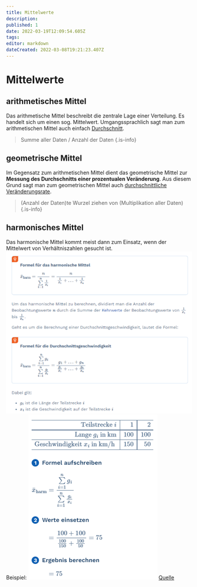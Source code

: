 ```yaml
---
title: Mittelwerte
description: 
published: 1
date: 2022-03-19T12:09:54.605Z
tags: 
editor: markdown
dateCreated: 2022-03-08T19:21:23.407Z
---
```


# Mittelwerte

## arithmetisches Mittel
Das arithmetische Mittel beschreibt die zentrale Lage einer Verteilung. 
Es handelt sich um einen sog. Mittelwert. Umgangssprachlich sagt man zum arithmetischen Mittel auch einfach <u>Durchschnitt</u>.

> Summe aller Daten / Anzahl der Daten
{.is-info}



## geometrische Mittel
Im Gegensatz zum arithmetischen Mittel dient das geometrische Mittel zur **Messung des Durchschnitts einer prozentualen Veränderung**. Aus diesem Grund sagt man zum geometrischen Mittel auch <u>durchschnittliche Veränderungsrate</u>.

> (Anzahl der Daten)te Wurzel ziehen von (Multiplikation aller Daten)
{.is-info}

## harmonisches Mittel
Das harmonische Mittel kommt meist dann zum Einsatz, wenn der Mittelwert von Verhältniszahlen gesucht ist.
![harmonischesmittel.png](/fom/semester-2/quantitative-methoden/harmonischesmittel.png)
Beispiel:
![harmonischesmittelbsp.png](/fom/semester-2/quantitative-methoden/harmonischesmittelbsp.png)
[Quelle](https://www.mathebibel.de/harmonisches-mittel)